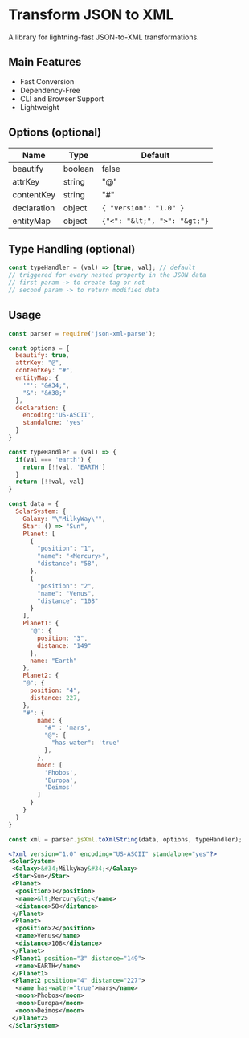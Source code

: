 # Transform JSON to XML

A library for lightning-fast JSON-to-XML transformations.

## Main Features

* Fast Conversion
* Dependency-Free
* CLI and Browser Support
* Lightweight

## Options (optional)

| Name | Type | Default
|---|---|---|
| beautify | boolean | false |
| attrKey | string | "@" |
| contentKey | string | "#" |
| declaration | object | `{ "version": "1.0" }` |
| entityMap | object | `{"<": "&lt;", ">": "&gt;"}` |

## Type Handling (optional)
```js
const typeHandler = (val) => [true, val]; // default
// triggered for every nested property in the JSON data
// first param -> to create tag or not
// second param -> to return modified data
```

## Usage

```js
const parser = require('json-xml-parse');

const options = {
  beautify: true,
  attrKey: "@",
  contentKey: "#",
  entityMap: {
    '"': "&#34;",
    "&": "&#38;"
  },
  declaration: {
    encoding:'US-ASCII',
    standalone: 'yes'
  }
}

const typeHandler = (val) => {
  if(val === 'earth') {
    return [!!val, 'EARTH']
  }
  return [!!val, val]
}

const data = {
  SolarSystem: {
    Galaxy: "\"MilkyWay\"",
    Star: () => "Sun",
    Planet: [
      {
        "position": "1",
        "name": "<Mercury>",
        "distance": "58",
      },
      {
        "position": "2",
        "name": "Venus",
        "distance": "108"
      }
    ],
    Planet1: {
      "@": {
        position: "3",
        distance: "149"
      },
      name: "Earth"
    },
    Planet2: {
    "@": {
      position: "4",
      distance: 227,
    },
    "#": {
        name: {
          "#" : 'mars',
          "@": {
            "has-water": 'true'
          },
        },
        moon: [
          'Phobos',
          'Europa',
          'Deimos'
        ]
      }
    }
  }
}

const xml = parser.jsXml.toXmlString(data, options, typeHandler);
```

```xml
<?xml version="1.0" encoding="US-ASCII" standalone="yes"?>
<SolarSystem>
 <Galaxy>&#34;MilkyWay&#34;</Galaxy>
 <Star>Sun</Star>
 <Planet>
  <position>1</position>
  <name>&lt;Mercury&gt;</name>
  <distance>58</distance>
 </Planet>
 <Planet>
  <position>2</position>
  <name>Venus</name>
  <distance>108</distance>
 </Planet>
 <Planet1 position="3" distance="149">
  <name>EARTH</name>
 </Planet1>
 <Planet2 position="4" distance="227">
  <name has-water="true">mars</name>
  <moon>Phobos</moon>
  <moon>Europa</moon>
  <moon>Deimos</moon>
 </Planet2>
</SolarSystem>
```
